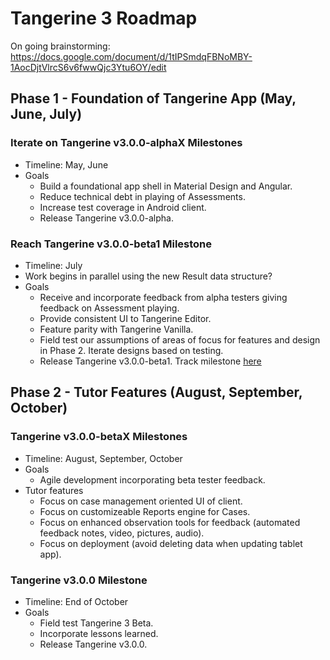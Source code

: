# Tangerine 3 Roadmap

On going brainstorming: https://docs.google.com/document/d/1tIPSmdqFBNoMBY-1AocDjtVlrcS6v6fwwQjc3Ytu6OY/edit

## Phase 1 - Foundation of Tangerine App (May, June, July)
### Iterate on Tangerine v3.0.0-alphaX Milestones
- Timeline: May, June
- Goals
  - Build a foundational app shell in Material Design and Angular.
  - Reduce technical debt in playing of Assessments.
  - Increase test coverage in Android client.
  - Release Tangerine v3.0.0-alpha.

### Reach Tangerine v3.0.0-beta1 Milestone
- Timeline: July
- Work begins in parallel using the new Result data structure?
- Goals
  - Receive and incorporate feedback from alpha testers giving feedback on Assessment playing.
  - Provide consistent UI to Tangerine Editor.
  - Feature parity with Tangerine Vanilla.
  - Field test our assumptions of areas of focus for features and design in Phase 2. Iterate designs based on testing.
  - Release Tangerine v3.0.0-beta1. Track milestone [here](https://github.com/Tangerine-Community/Tangerine/milestone/6)

## Phase 2 - Tutor Features (August, September, October)
### Tangerine v3.0.0-betaX Milestones
- Timeline: August, September, October
- Goals
  - Agile development incorporating beta tester feedback.
- Tutor features
  - Focus on case management oriented UI of client. 
  - Focus on customizeable Reports engine for Cases.
  - Focus on enhanced observation tools for feedback (automated feedback notes, video, pictures, audio).
  - Focus on deployment (avoid deleting data when updating tablet app).

### Tangerine v3.0.0 Milestone
- Timeline: End of October
- Goals 
  - Field test Tangerine 3 Beta.
  - Incorporate lessons learned.
  - Release Tangerine v3.0.0.
